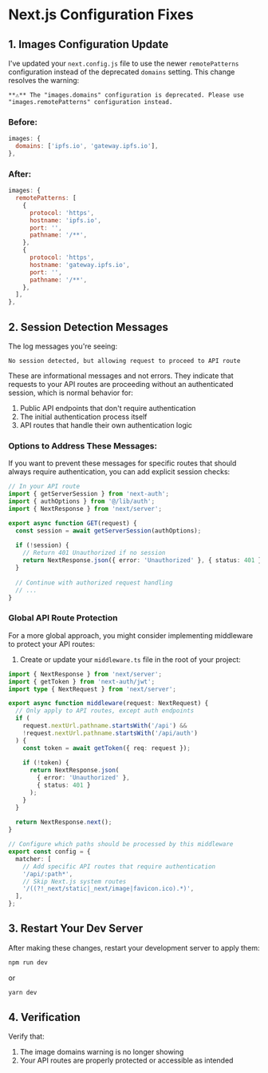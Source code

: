 # Next.js Configuration Fixes

## 1. Images Configuration Update

I've updated your `next.config.js` file to use the newer `remotePatterns` configuration instead of the deprecated `domains` setting. This change resolves the warning:

```
**⚠** The "images.domains" configuration is deprecated. Please use "images.remotePatterns" configuration instead.
```

### Before:
```javascript
images: {
  domains: ['ipfs.io', 'gateway.ipfs.io'],
},
```

### After:
```javascript
images: {
  remotePatterns: [
    {
      protocol: 'https',
      hostname: 'ipfs.io',
      port: '',
      pathname: '/**',
    },
    {
      protocol: 'https',
      hostname: 'gateway.ipfs.io',
      port: '',
      pathname: '/**',
    },
  ],
},
```

## 2. Session Detection Messages

The log messages you're seeing:
```
No session detected, but allowing request to proceed to API route
```

These are informational messages and not errors. They indicate that requests to your API routes are proceeding without an authenticated session, which is normal behavior for:

1. Public API endpoints that don't require authentication
2. The initial authentication process itself
3. API routes that handle their own authentication logic

### Options to Address These Messages:

If you want to prevent these messages for specific routes that should always require authentication, you can add explicit session checks:

```typescript
// In your API route
import { getServerSession } from 'next-auth';
import { authOptions } from '@/lib/auth';
import { NextResponse } from 'next/server';

export async function GET(request) {
  const session = await getServerSession(authOptions);
  
  if (!session) {
    // Return 401 Unauthorized if no session
    return NextResponse.json({ error: 'Unauthorized' }, { status: 401 });
  }
  
  // Continue with authorized request handling
  // ...
}
```

### Global API Route Protection

For a more global approach, you might consider implementing middleware to protect your API routes:

1. Create or update your `middleware.ts` file in the root of your project:

```typescript
import { NextResponse } from 'next/server';
import { getToken } from 'next-auth/jwt';
import type { NextRequest } from 'next/server';

export async function middleware(request: NextRequest) {
  // Only apply to API routes, except auth endpoints
  if (
    request.nextUrl.pathname.startsWith('/api') && 
    !request.nextUrl.pathname.startsWith('/api/auth')
  ) {
    const token = await getToken({ req: request });
    
    if (!token) {
      return NextResponse.json(
        { error: 'Unauthorized' },
        { status: 401 }
      );
    }
  }
  
  return NextResponse.next();
}

// Configure which paths should be processed by this middleware
export const config = {
  matcher: [
    // Add specific API routes that require authentication
    '/api/:path*',
    // Skip Next.js system routes
    '/((?!_next/static|_next/image|favicon.ico).*)',
  ],
};
```

## 3. Restart Your Dev Server

After making these changes, restart your development server to apply them:

```bash
npm run dev
```

or

```bash
yarn dev
```

## 4. Verification

Verify that:
1. The image domains warning is no longer showing
2. Your API routes are properly protected or accessible as intended
